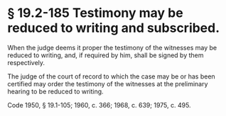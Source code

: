 # § 19.2-185 Testimony may be reduced to writing and subscribed.

<p>When the judge deems it proper the testimony of the witnesses may be reduced to writing, and, if required by him, shall be signed by them respectively.</p><p>The judge of the court of record to which the case may be or has been certified may order the testimony of the witnesses at the preliminary hearing to be reduced to writing.</p><p>Code 1950, § 19.1-105; 1960, c. 366; 1968, c. 639; 1975, c. 495.</p>
